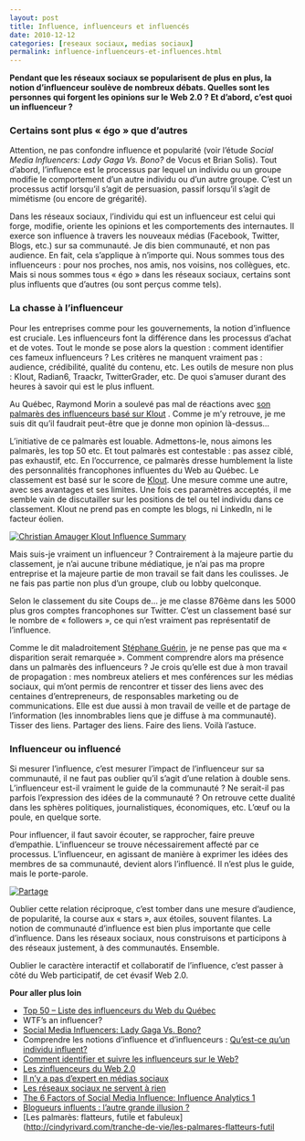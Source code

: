 ```yaml
---
layout: post
title: Influence, influenceurs et influencés
date: 2010-12-12
categories: [reseaux sociaux, medias sociaux]
permalink: influence-influenceurs-et-influences.html
---
```


**Pendant que les réseaux sociaux se popularisent de plus en plus, la notion d’influenceur soulève de nombreux débats. Quelles sont les personnes qui forgent les opinions sur le Web 2.0 ? Et d’abord, c’est quoi un influenceur ?**

### Certains sont plus « égo » que d’autres

Attention, ne pas confondre influence et popularité (voir l’étude *Social Media Influencers: Lady Gaga Vs. Bono?* de Vocus et Brian Solis). Tout d’abord, l’influence est le processus par lequel un individu ou un groupe modifie le comportement d’un autre individu ou d’un autre groupe. C’est un processus actif lorsqu’il s’agit de persuasion, passif lorsqu’il s’agit de mimétisme (ou encore de grégarité).

Dans les réseaux sociaux, l’individu qui est un influenceur est celui qui forge, modifie, oriente les opinions et les comportements des internautes. Il exerce son influence à travers les nouveaux médias (Facebook, Twitter, Blogs, etc.) sur sa communauté. Je dis bien communauté, et non pas audience. En fait, cela s’applique à n’importe qui. Nous sommes tous des influenceurs : pour nos proches, nos amis, nos voisins, nos collègues, etc. Mais si nous sommes tous « égo » dans les réseaux sociaux, certains sont plus influents que d’autres (ou sont perçus comme tels).

### La chasse à l’influenceur

Pour les entreprises comme pour les gouvernements, la notion d’influence est cruciale. Les influenceurs font la différence dans les processus d’achat et de votes. Tout le monde se pose alors la question : comment identifier ces fameux influenceurs ? Les critères ne manquent vraiment pas : audience, crédibilité, qualité du contenu, etc. Les outils de mesure non plus : Klout, Radian6, Traackr, TwitterGrader, etc. De quoi s’amuser durant des heures à savoir qui est le plus influent.

Au Québec, Raymond Morin a soulevé pas mal de réactions avec [son palmarès des influenceurs basé sur Klout](http://raymondmorin.com/2010/11/portfolio/le-top-100-des-influenceurs-du-web-2-0-au-quebec/) . Comme je m’y retrouve, je me suis dit qu’il faudrait peut-être que je donne mon opinion là-dessus…

L’initiative de ce palmarès est louable. Admettons-le, nous aimons les palmarès, les top 50 etc. Et tout palmarès est contestable : pas assez ciblé, pas exhaustif, etc. En l’occurrence, ce palmarès dresse humblement la liste des personnalités francophones influentes du Web au Québec. Le classement est basé sur le score de [Klout](http://www.klout.com/). Une mesure comme une autre, avec ses avantages et ses limites. Une fois ces paramètres acceptés, il me semble vain de discutailler sur les positions de tel ou tel individu dans ce classement. Klout ne prend pas en compte les blogs, ni LinkedIn, ni le facteur éolien.

[![Christian Amauger Klout Influence Summary](../i0.wp.com/www.christianamauger.com/wp-content/uploads/2010/12/Christian-Amauger-Klout-Influence-Summarycfa1.png?resize=639%2C552&amp;ssl=1)](../i0.wp.com/www.christianamauger.com/wp-content/uploads/2010/12/Christian-Amauger-Klout-Influence-Summaryeb45.png?ssl=1)

Mais suis-je vraiment un influenceur ? Contrairement à la majeure partie du classement, je n’ai aucune tribune médiatique, je n’ai pas ma propre entreprise et la majeure partie de mon travail se fait dans les coulisses. Je ne fais pas partie non plus d’un groupe, club ou lobby quelconque.

Selon le classement du site Coups de… je me classe 876ème dans les 5000 plus gros comptes francophones sur Twitter. C’est un classement basé sur le nombre de « followers », ce qui n’est vraiment pas représentatif de l’influence.

Comme le dit maladroitement [Stéphane Guérin](http://www.stephguerin.com/archives/les_zinfluenceurs_du_web_20/), je ne pense pas que ma « disparition serait remarquée ». Comment comprendre alors ma présence dans un palmarès des influenceurs ? Je crois qu’elle est due à mon travail de propagation : mes nombreux ateliers et mes conférences sur les médias sociaux, qui m’ont permis de rencontrer et tisser des liens avec des centaines d’entrepreneurs, de responsables marketing ou de communications. Elle est due aussi à mon travail de veille et de partage de l’information (les innombrables liens que je diffuse à ma communauté). Tisser des liens. Partager des liens. Faire des liens. Voilà l’astuce.

### Influenceur ou influencé

Si mesurer l’influence, c’est mesurer l’impact de l’influenceur sur sa communauté, il ne faut pas oublier qu’il s’agit d’une relation à double sens. L’influenceur est-il vraiment le guide de la communauté ? Ne serait-il pas parfois l’expression des idées de la communauté ? On retrouve cette dualité dans les sphères politiques, journalistiques, économiques, etc. L’œuf ou la poule, en quelque sorte.

Pour influencer, il faut savoir écouter, se rapprocher, faire preuve d’empathie. L’influenceur se trouve nécessairement affecté par ce processus. L’influenceur, en agissant de manière à exprimer les idées des membres de sa communauté, devient alors l’influencé. Il n’est plus le guide, mais le porte-parole.

[![Partage](../i1.wp.com/www.christianamauger.com/wp-content/uploads/2010/12/2230236391_20ef0c05bf_o9961.jpg?resize=600%2C399&amp;ssl=1)](../i1.wp.com/www.christianamauger.com/wp-content/uploads/2010/12/2230236391_20ef0c05bf_o.jpg?fit=1200%2C800&amp;ssl=1)

Oublier cette relation réciproque, c’est tomber dans une mesure d’audience, de popularité, la course aux « stars », aux étoiles, souvent filantes. La notion de communauté d’influence est bien plus importante que celle d’influence. Dans les réseaux sociaux, nous construisons et participons à des réseaux justement, à des communautés. Ensemble.

Oublier le caractère interactif et collaboratif de l’influence, c’est passer à côté du Web participatif, de cet évasif Web 2.0.

**Pour aller plus loin**

- [Top 50 – Liste des influenceurs du Web du Québec](http://raymondmorin.com/2010/12/portfolio/top-50-influenceurs-du-web-au-quebec/)
- WTF’s an influencer?
- [Social Media Influencers: Lady Gaga Vs. Bono?](http://www.vocus.com/social-media/influencer/index.asp)
- Comprendre les notions d’influence et d’influenceurs : [Qu’est-ce qu’un individu influent?](http://www.julielemonde.com/communaute-virtuelle/individu-influent/)
- [Comment identifier et suivre les influenceurs sur le Web?](http://www.commentcamarche.net/faq/29282-comment-identifier-et-suivre-les-influenceurs-sur-le-web)
- [Les zinfluenceurs du Web 2.0](http://www.stephguerin.com/archives/les_zinfluenceurs_du_web_20/)
- [Il n’y a pas d’expert en médias sociaux](http://www.lesaffaires.com/secteurs-d-activite/medias-et-communications/tim-baker--il-n-y-a-pas-d-experts-en-medias-sociaux/520380)
- [Les réseaux sociaux ne servent à rien](http://blog.tcrouzet.com/2010/12/05/les-reseaux-sociaux-ne-servent-a-rien/)
- [The 6 Factors of Social Media Influence: Influence Analytics 1](http://lithosphere.lithium.com/t5/Building-Community-the-Platform/The-6-Factors-of-Social-Media-Influence-Influence-Analytics-1/ba-p/5708)
- [Blogueurs influents : l’autre grande illusion ?](http://www.choblab.com/marketing-internet/blogueurs-influents-lautre-grande-illusion-2512.html)
- [Les palmarès: flatteurs, futile et fabuleux](http://cindyrivard.com/tranche-de-vie/les-palmares-flatteurs-futil
